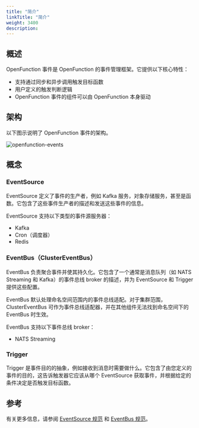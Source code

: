 ```yaml
---
title: "简介"
linkTitle: "简介"
weight: 3400
description:
---
```


## 概述

OpenFunction 事件是 OpenFunction 的事件管理框架。它提供以下核心特性：

- 支持通过同步和异步调用触发目标函数
- 用户定义的触发判断逻辑
- OpenFunction 事件的组件可以由 OpenFunction 本身驱动

## 架构

以下图示说明了 OpenFunction 事件的架构。

![openfunction-events](/images/docs/en/concepts/events/openfunction-events.svg)

## 概念

### EventSource

EventSource 定义了事件的生产者，例如 Kafka 服务，对象存储服务，甚至是函数。它包含了这些事件生产者的描述和发送这些事件的信息。

EventSource 支持以下类型的事件源服务器：

- Kafka
- Cron（调度器）
- Redis

### EventBus（ClusterEventBus）

EventBus 负责聚合事件并使其持久化。它包含了一个通常是消息队列（如 NATS Streaming 和 Kafka）的事件总线 broker 的描述，并为 EventSource 和 Trigger 提供这些配置。

EventBus 默认处理命名空间范围内的事件总线适配。对于集群范围，ClusterEventBus 可作为事件总线适配器，并在其他组件无法找到命名空间下的 EventBus 时生效。

EventBus 支持以下事件总线 broker：

- NATS Streaming

### Trigger

Trigger 是事件目的的抽象，例如接收到消息时需要做什么。它包含了由您定义的事件的目的，这告诉触发器它应该从哪个 EventSource 获取事件，并根据给定的条件决定是否触发目标函数。

## 参考

有关更多信息，请参阅 [EventSource 规范](https://openfunction.dev/docs/reference/component-reference/eventsource-spec/eventsource-spec) 和 [EventBus 规范](https://openfunction.dev/docs/reference/component-reference/eventbus-spec/eventbus-spec)。